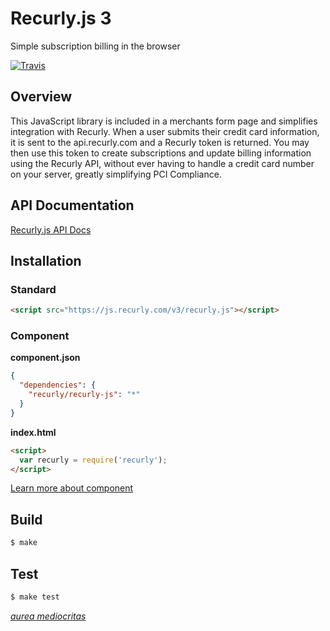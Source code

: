 # Recurly.js 3

Simple subscription billing in the browser

[![Travis](https://travis-ci.org/recurly/recurly-js.svg "Travis")](https://travis-ci.org/recurly/recurly-js/builds)

## Overview
This JavaScript library is included in a merchants form page and simplifies integration with
Recurly. When a user submits their credit card information, it is sent to the api.recurly.com and
a Recurly token is returned. You may then use this token to create subscriptions and update billing
information using the Recurly API, without ever having to handle a credit card number on your server, 
greatly simplifying PCI Compliance.

## API Documentation

[Recurly.js API Docs][docs]

## Installation

### Standard
```html
<script src="https://js.recurly.com/v3/recurly.js"></script>
```

### Component
**component.json**

```json
{
  "dependencies": {
    "recurly/recurly-js": "*"
  }
}
```
**index.html**

```html
<script>
  var recurly = require('recurly');
</script>
```

[Learn more about component][component]

## Build
```bash
$ make
```

## Test
```bash
$ make test
```

[*aurea mediocritas*][aristotle]

[aristotle]: http://en.wikipedia.org/wiki/Golden_mean_(philosophy)
[docs]: https://docs.recurly.com/js
[component]: http://github.com/component/component
